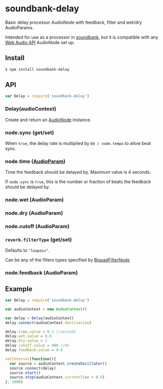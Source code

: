 soundbank-delay
===

Basic delay processor AudioNode with feedback, filter and wet/dry AudioParams.

Intended for use as a processor in [soundbank](https://github.com/mmckegg/soundbank), but it is compatible with any [Web Audio API](https://developer.mozilla.org/en-US/docs/Web_Audio_API) AudioNode set up.

## Install

```bash
$ npm install soundbank-delay
```

## API

```js
var Delay = require('soundbank-delay')
```

### Delay(audioContext)

Create and return an [AudioNode](https://developer.mozilla.org/en-US/docs/Web/API/AudioNode) instance.

### node.sync (get/set)

When `true`, the delay rate is multiplied by `60 / node.tempo` to allow beat sync.

### node.time ([AudioParam](https://developer.mozilla.org/en-US/docs/Web/API/AudioParam))

Time the feedback should be delayed by. Maximum value is 4 seconds.

If `node.sync` is `true`, this is the number or fraction of beats the feedback should be delayed by.

### node.wet (AudioParam)

### node.dry (AudioParam)

### node.cutoff (AudioParam)

### `reverb.filterType` (get/set)

Defaults to `"lowpass"`.

Can be any of the filters types specified by [BiquadFilterNode](https://developer.mozilla.org/en-US/docs/Web/API/BiquadFilterNode.type)

### node.feedback (AudioParam)

## Example

```js
var Delay = require('soundbank-delay')

var audioContext = new AudioContext()

var delay = Delay(audioContext)
delay.connect(audioContext.destination)

delay.time.value = 0.2 //seconds
delay.wet.value = 0.8
delay.dry.value = 1
delay.cutoff.value = 400 //Hz
delay.feedback.value = 0.6

setInterval(function(){
  var source = audioContext.createOscillator()
  source.connect(delay)
  source.start()
  source.stop(audioContext.currentTime + 0.5)
}, 2000)
```